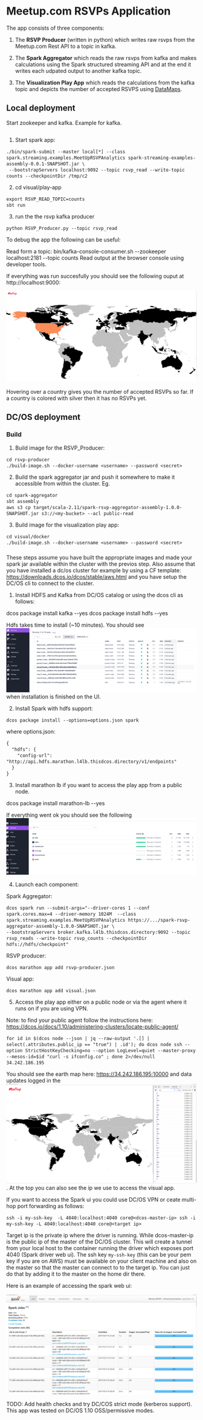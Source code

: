 # Meetup.com RSVPs Application

The app consists of three components:

1. The **RSVP Producer** (written in python) which writes raw rsvps from the Meetup.com Rest API to a topic in kafka.

2. The **Spark Aggregator** which reads the raw rsvps from kafka and makes calculations using
the Spark structured streaming API and at the end it writes each udpated output to another kafka topic.

3. The **Visualization Play App** which reads the calculations from the kafka topic and depicts
the number of accepted RSVPS using [DataMaps](http://datamaps.github.io/).

## Local deployment

Start zookeeper and kafka. Example for kafka.
```nohup ~/kafka_2.11-0.11.0.1/bin/kafka-server-start.sh ~/kafka_2.11-0.11.0.1/config/server.properties > ~/kafka.log 2>&1 &
```

1) Start spark app:
```
./bin/spark-submit --master local[*] --class spark.streaming.examples.MeetUpRSVPAnalytics spark-streaming-examples-assembly-0.0.1-SNAPSHOT.jar \
 --bootstrapServers localhost:9092 --topic rsvp_read --write-topic counts --checkpointDir /tmp/c2
```
2) cd visual/play-app
```
export RSVP_READ_TOPIC=counts
sbt run
```
3) run the the rsvp kafka producer
```
python RSVP_Producer.py --topic rsvp_read
```

To debug the app the following can be useful:

Read form a topic: bin/kafka-console-consumer.sh --zookeeper localhost:2181 --topic counts
Read output at the browser console using developer tools.

If everything was run succesfully you should see the following ouput at http://localhost:9000:

![RSVPMAP](./demo.png)

Hovering over a country gives you the number of accepted RSVPs so far. If a country is colored with silver then it has no RSVPs yet.

## DC/OS deployment

### Build

1) Build image for the RSVP_Producer:

```
cd rsvp-producer
./build-image.sh --docker-username <username> --password <secret>

```

2) Build the spark aggregator jar and push it somewhere to make it accessible from
within the cluster. Eg.

```
cd spark-aggregator
sbt assembly
aws s3 cp target/scala-2.11/spark-rsvp-aggregator-assembly-1.0.0-SNAPSHOT.jar s3://<my-bucket> --acl public-read
```

3)  Build image for the visualization play app:

```
cd visual/docker
./build-image.sh --docker-username <username> --password <secret>

```

###

These steps assume you have built the appropriate images and made your spark jar available within the
cluster with the previos step. Also assume that you have installed a dc/os cluster for example
by using a CF template: https://downloads.dcos.io/dcos/stable/aws.html and you have setup the DC/OS cli to connect to the cluster.

1) Install HDFS and Kafka from DC/OS catalog or using the dcos cli as follows:

dcos package install kafka --yes
dcos package install hdfs --yes

Hdfs takes time to install (~10 minutes). You should see ![11 active tasks](hdfs_ok.png)
when installation is finished on the UI.

2) Install Spark with hdfs support:

```
dcos package install --options=options.json spark
```
where options.json:
```
{
  "hdfs": {
    "config-url": "http://api.hdfs.marathon.l4lb.thisdcos.directory/v1/endpoints"
  }
}
```

3) Install marathon lb if you want to access the play app from a public node.

dcos package install marathon-lb --yes

If everything went ok you should see the following ![services running](services_ok.png)

4) Launch each component:

Spark Aggregator:


  ```
  dcos spark run --submit-args="--driver-cores 1 --conf spark.cores.max=4 --driver-memory 1024M  --class spark.streaming.examples.MeetUpRSVPAnalytics https://.../spark-rsvp-aggregator-assembly-1.0.0-SNAPSHOT.jar \
 --bootstrapServers broker.kafka.l4lb.thisdcos.directory:9092 --topic rsvp_reads --write-topic rsvp_counts --checkpointDir hdfs://hdfs/checkpoint"
 ```

  RSVP producer:
  ```
  dcos marathon app add rsvp-producer.json
  ```

  Visual app:

  ```
  dcos marathon app add visual.json
  ```

5) Access the play app either on a public node or via the agent where it runs on
if you are using VPN.

Note: to find your public agent follow the instructions here: https://dcos.io/docs/1.10/administering-clusters/locate-public-agent/

```
for id in $(dcos node --json | jq --raw-output '.[] | select(.attributes.public_ip == "true") | .id'); do dcos node ssh --option StrictHostKeyChecking=no --option LogLevel=quiet --master-proxy --mesos-id=$id "curl -s ifconfig.co" ; done 2>/dev/null
34.242.186.195
```
You should see the earth map here: https://34.242.186.195:10000 and data updates logged
in the ![console](./dcos_demo.png). At the top you can also see the ip we use to access the visual app.

If you want to access the Spark ui you could use DC/OS VPN or ceate multi-hop port forwarding as follows:

```
ssh -i my-ssh-key  -L 4040:localhost:4040 core@<dcos-master-ip> ssh -i my-ssh-key -L 4040:localhost:4040 core@<target ip>
```

Target ip is the private ip where the driver is running. While dcos-master-ip is the public ip of the master
of the DC/OS cluster. This will create a tunnel from your local host to the container running the driver which
exposes port 4040 (Spark driver web ui). The ssh key `my-ssh-key` (this can be your pem key if you are on AWS) must be available on your client machine and also
on the master so that the master can connect to to the target ip. You can just do that by adding it to the master on the home dir there.

Here is an example of accessing the spark web ui:

 ![spark web ui](spark_ui.png)

TODO: Add health checks and try DC/COS strict mode (kerberos support).
This app was tested on DC/OS 1.10 OSS/permissive modes.
